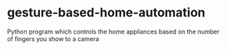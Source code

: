 # gesture-based-home-automation
Python program which controls the home appliances based on the number of fingers you show to a camera
